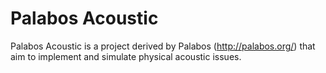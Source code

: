 # Palabos Acoustic

Palabos Acoustic is a project derived by Palabos (http://palabos.org/) that aim to implement and simulate physical acoustic issues.   